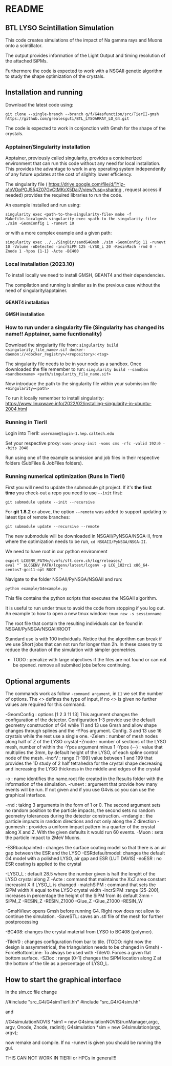 # README

## BTL LYSO Scintillation Simulation

This code creates simulations of the impact of Na gamma rays and Muons onto a scintillator.

The output provides information of the Light Output and timing resolution of the attached SiPMs.

Furthermore the code is expected to work with a NSGAII genetic algorithm to study the shape optimization of the crystals.

## Installation and running

Download the latest code using:

`git clone --single-branch --branch g/f/G4asfunction/src/TierII-gmsh https://github.com/grealesguti/BTL_LYSOARRAY_LO_G4.git`

The code is expected to work in conjonction with Gmsh for the shape of the crystals.

### Apptainer/Singularity installation

Apptainer, previously called singularity, provides a conteinerized environment that can run this code without any need for local installation. This provides the advantage to work in any operating system independently of any future updates at the cost of slighlty lower efficiency.

The singularity file ( https://drive.google.com/file/d/1Yjz-a1oVOpPOJ554Z07GvCtMKcX5Dai7/view?usp=sharing , request access if needed) provides the required libraries to run the code.

An example installed and run using:

`
singularity exec <path-to-the-singularity-file> make -f Makefile.localgmsh
singularity exec <path-to-the-singularity-file> ./sim -GeomConfig 1 -runevt 10
`

or with a more complex example and a given path:

`singularity exec ../../SingDir/sandG4Gmsh ./sim -GeomConfig 11 -runevt 10 -Volume -nDetected -incrSiPM 125 -LYSO_L 20 -ResinMach -rnd 0 -Znode 1 -Ypos {1-1} -Acte -BC400`


### Local installation (2023.10)

To install locally we need to install GMSH, GEANT4 and their dependencies. 

The compilation and running is similar as in the previous case without the need of singularity/apptainer.


#### GEANT4 installation


#### GMSH installation



### How to run under a singularity file (Singularity has changed its name!! Apptainer, same fucntionality)

Download the singularity file from:
`singularity build <singularity_file_name>.sif docker-daemon://<docker_registry>/<repository>:<tag>`


The singularity file needs to be in your node as a sandbox. Once downloaded the file remember to run:
`singularity build --sandbox <sandboxname> <path/singularity_file_name.sif>`

Now introduce the path to the singularity file within your submission file
`+Singularity=<path>`

To run it locally remember to install singularity:
https://www.linuxwave.info/2022/02/installing-singularity-in-ubuntu-2004.html

### Running in TierII

Login into TierII: `username@login-1.hep.caltech.edu`

Set your respective proxy: `voms-proxy-init -voms cms -rfc -valid 192:0 --bits 2048`

Run using one of the example submission and job files in their respective folders (SubFiles & JobFiles folders).

### Running numerical optimization (Runs In TierII)

First you will need to update the submodule git project. If it's **the first time** you check-out a repo you need to use `--init` first:

```
git submodule update --init --recursive
```

For **git 1.8.2** or above, the option `--remote` was added to support updating to latest tips of remote branches:

```
git submodule update --recursive --remote
```

The new submodule will be downloaded in NSGAII/PyNSGA/NSGA-II, from where the optimization needs to be run, `cd NSGAII/PyNSGA/NSGA-II`.

We need to have root in our python environment
```
export LCGENV_PATH=/cvmfs/sft.cern.ch/lcg/releases/
eval "` $LCGENV_PATH/lcgenv/latest/lcgenv -p LCG_102rc1 x86_64-centos7-gcc11-opt ROOT `"
```
Navigate to the folder NSGAII/PyNSGA/NSGAII and run:

`python example/G4example.py`

This file contains the python scripts that executes the NSGAII algorithm.

It is useful to run under tmux to avoid the code from stopping if you log out. An example to how to open a new tmux window:
`tmux new -s sessionname`

The root file that contain the resulting individuals can be found in NSGAII/PyNSGA/NSGAII/ROOT

Standard use is with 100 individuals. Notice that the algorithm can break if we use Short jobs that can not run for longer than 2h. In these cases try to reduce the duration of the simulation with simpler geometries.
- TODO : penalize with large objectives if the files are not found or can not be opened. remove all submited jobs before continuing.

## Optional arguments

The commands work as follow `-command argument`, in `[]` we set the number of options. The <> defines the type of input, if no <> is given no further values are required for this command.

-GeomConfig <int> : options [1 2 3 11 13] This argument changes the configuration of the detector. Configuration 1-3 provide use the default geometry construction of G4 while 11 and 13 use Gmsh and allow shape changes through splines and the -YPos argument. Config. 3 and 13 use 16 crystals while the rest use a single one.
-Zelem <int> : number of mesh nodes along half of Z of the LYSO crystal
-Znode <int> : number of sections of the LYSO mesh, number of <int> within the -Ypos argument minus 1
-Ypos {-<int>-<int>} : value that multiplies the 3mm, by default height of the LYSO, of each spline control node of the mesh.
-incrV <int> : range [1-199] value between 1 and 199 that provides the 1D study of 2 half tetrahedra for the crystal shape decreasing and increasing the LYSO thickness in the middle and edges of the crystal

-o <string> :  name identifies the name.root file created in the Results folder with the information of the simulation.
-runevt <int> : argument that provide how many events will be run. If not given and if you use G4vis.cc you can use the graphical interface.

-rnd <int> <int> <int> : taking 3 arguments in the form of 1 or 0. The second argument sets no random position to the particle impacts, the second sets no random geometry tolerances during the detector construction.
-rndangle : the particle impacts in random directions and not only along the Z direction
-gunmesh <int> <int> : provides a uniform impact pattern in a quarter of the crystal along X and Z. With the given defaults it would run 60 events.
-Muon : sets the particle impact to 2MeV Muons.

-ESRbackpainted : changes the surface coating model so that there is an air gap between the ESR and the LYSO
-ESRdefaultmodel: changes the default G4 model with a polished LYSO, air gap and ESR (LUT DAVIS)
-noESR : no ESR coating is applied to the crystal

-LYSO_L <int> : default 28.5 where the number given is half the lenght of the LYSO crystal along Z
-Acte : command that maintains the XxZ area constant increasint X if LYSO_L is changed
-matchSiPM : command that sets the SiPM width X equal to the LYSO crystal width
-incrSiPM  <int> :range [25-200], increases in percentage the height of the SiPM from its default 3mm 
-SiPM_Z <int>
-RESIN_Z <int>
-RESIN_Z1000 <int>
-Glue_Z <int>
-Glue_Z1000 <int>
-RESIN_W <int>

-GmshView: opens Gmsh before running G4. Right now does not allow to continue the simulation.
-SaveSTL: saves an .stl file of the mesh for further postprocessing

-BC408: changes the crystal material from LYSO to BC408 (polymer).

-TileV0 : changes configuration from bar to tile. (TODO: right now the design is assymmetrical, the triangulation needs to be changed in Gmsh)
-ForceBottomLine: To always be used with -TileV0. Forces a given flat bottom surface.
-SZloc <double> : range [0-1] changes the SiPM location along Z at the bottom of the tile as a percentage of LYSO_L.

## How to start the graphical interface

In the sim.cc file change 

//#include "src_G4/G4simTierII.hh"
#include "src_G4/G4sim.hh"

and 

//G4simulationNOVIS *sim1 = new G4simulationNOVIS(runManager,argc, argv, Onode, Znode, radinit);
G4simulation *sim = new G4simulation(argc, argv);

now remake and compile. If no -runevt is given you should be running the gui.

THIS CAN NOT WORK IN TIERII or HPCs in general!!!

